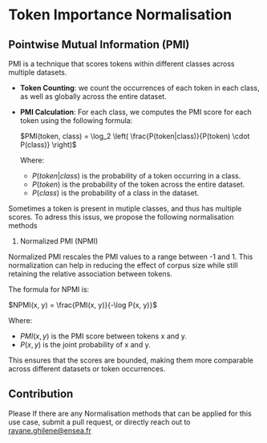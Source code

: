 # Token Importance Normalisation 

## Pointwise Mutual Information (PMI)

PMI is a technique that scores tokens within different classes across multiple datasets. 

* **Token Counting**:  we count the occurrences of each token in each class, as well as globally across the entire dataset.
* **PMI Calculation**: For each class, we computes the PMI score for each token using the following formula:

   $PMI(token, class) = \log_2 \left( \frac{P(token|class)}{P(token) \cdot P(class)} \right)$
   
   Where:
   - $P(token|class)$ is the probability of a token occurring in a class.
   - $P(token)$ is the probability of the token across the entire dataset.
   - $P(class)$ is the probability of a class in the dataset.


Sometimes a token is present in mutiple classes, and thus has multiple scores. To adress this issus, we propose the following normalisation methods



1. Normalized PMI (NPMI)

Normalized PMI rescales the PMI values to a range between -1 and 1. This normalization can help in reducing the effect of corpus size while still retaining the relative association between tokens.

The formula for NPMI is:


$NPMI(x, y) = \frac{PMI(x, y)}{-\log P(x, y)}$

Where:
* $PMI(x, y)$ is the PMI score between tokens x and y.
* $P(x, y)$ is the joint probability of x and y.

This ensures that the scores are bounded, making them more comparable across different datasets or token occurrences.




## Contribution

Please If there are any Normalisation methods that can be applied for this use case, submit a pull request, or directly reach out to rayane.ghilene@ensea.fr

